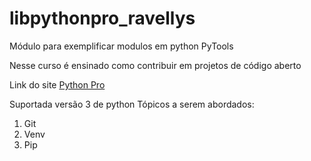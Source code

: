 # libpythonpro_ravellys
Módulo para exemplificar modulos em python PyTools

Nesse curso é ensinado como contribuir em projetos de código aberto

Link do site [Python Pro]('https://python.pro.br/')

Suportada versão 3 de python
Tópicos a serem abordados:
1. Git
2. Venv
3. Pip
